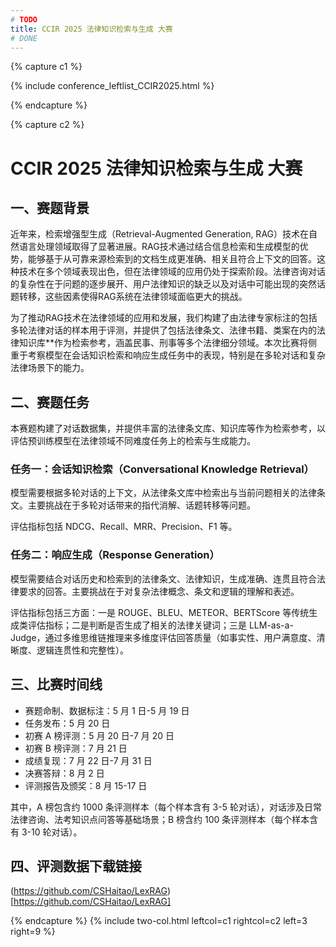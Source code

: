 ```yaml
---
# TODO
title: CCIR 2025 法律知识检索与生成 大赛
# DONE
---
```


{% capture c1 %}

{% include conference_leftlist_CCIR2025.html %}

{% endcapture %}

{% capture c2 %}

<!-- TODO -->

# <i class="fas fa-feather-alt"></i> CCIR 2025 法律知识检索与生成 大赛

## 一、赛题背景

<p>近年来，检索增强型生成（Retrieval-Augmented Generation, RAG）技术在自然语言处理领域取得了显著进展。RAG技术通过结合信息检索和生成模型的优势，能够基于从可靠来源检索到的文档生成更准确、相关且符合上下文的回答。这种技术在多个领域表现出色，但在法律领域的应用仍处于探索阶段。法律咨询对话的复杂性在于问题的逐步展开、用户法律知识的缺乏以及对话中可能出现的突然话题转移，这些因素使得RAG系统在法律领域面临更大的挑战。</p>
<p>为了推动RAG技术在法律领域的应用和发展，我们构建了由法律专家标注的包括多轮法律对话的样本用于评测，并提供了包括法律条文、法律书籍、类案在内的法律知识库**作为检索参考，涵盖民事、刑事等多个法律细分领域。本次比赛将侧重于考察模型在会话知识检索和响应生成任务中的表现，特别是在多轮对话和复杂法律场景下的能力。</p>

## 二、赛题任务

本赛题构建了对话数据集，并提供丰富的法律条文库、知识库等作为检索参考，以评估预训练模型在法律领域不同难度任务上的检索与生成能力。

### 任务一：会话知识检索（Conversational Knowledge Retrieval）

模型需要根据多轮对话的上下文，从法律条文库中检索出与当前问题相关的法律条文。主要挑战在于多轮对话带来的指代消解、话题转移等问题。

评估指标包括 NDCG、Recall、MRR、Precision、F1 等。

### 任务二：响应生成（Response Generation）

模型需要结合对话历史和检索到的法律条文、法律知识，生成准确、连贯且符合法律要求的回答。主要挑战在于对复杂法律概念、条文和逻辑的理解和表述。

评估指标包括三方面：一是 ROUGE、BLEU、METEOR、BERTScore 等传统生成类评估指标；二是判断是否生成了相关的法律关键词；三是 LLM-as-a-Judge，通过多维思维链推理来多维度评估回答质量（如事实性、用户满意度、清晰度、逻辑连贯性和完整性）。

## 三、比赛时间线

- 赛题命制、数据标注：5 月 1 日-5 月 19 日
- 任务发布：5 月 20 日
- 初赛 A 榜评测：5 月 20 日-7 月 20 日
- 初赛 B 榜评测：7 月 21 日
- 成绩复现：7 月 22 日-7 月 31 日
- 决赛答辩：8 月 2 日
- 评测报告及颁奖：8 月 15-17 日

其中，A 榜包含约 1000 条评测样本（每个样本含有 3-5 轮对话），对话涉及日常法律咨询、法考知识点问答等基础场景；B 榜含约 100 条评测样本（每个样本含有 3-10 轮对话）。

## 四、评测数据下载链接

(https://github.com/CSHaitao/LexRAG)[https://github.com/CSHaitao/LexRAG]

<!-- DONE -->

{% endcapture %}
{% include two-col.html leftcol=c1 rightcol=c2 left=3 right=9 %}
